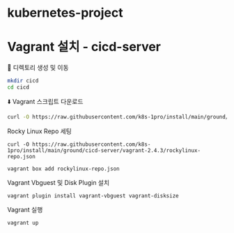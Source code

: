 # kubernetes-project

# Vagrant 설치 - cicd-server

📁 디렉토리 생성 및 이동

```bash
mkdir cicd
cd cicd
```



⬇️ Vagrant 스크립트 다운로드

```bash
curl -O https://raw.githubusercontent.com/k8s-1pro/install/main/ground/cicd-server/vagrant-2.4.3/Vagrantfile```
```

Rocky Linux Repo 세팅

```curl -O https://raw.githubusercontent.com/k8s-1pro/install/main/ground/cicd-server/vagrant-2.4.3/rockylinux-repo.json```

```vagrant box add rockylinux-repo.json```

Vagrant Vbguest 및 Disk Plugin 설치 

```vagrant plugin install vagrant-vbguest vagrant-disksize```

Vagrant 실행

```vagrant up```


